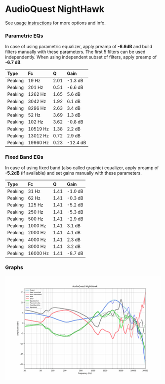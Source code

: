 # AudioQuest NightHawk
See [usage instructions](https://github.com/jaakkopasanen/AutoEq#usage) for more options and info.

### Parametric EQs
In case of using parametric equalizer, apply preamp of **-6.6dB** and build filters manually
with these parameters. The first 5 filters can be used independently.
When using independent subset of filters, apply preamp of **-6.7 dB**.

| Type    | Fc       |    Q | Gain     |
|:--------|:---------|:-----|:---------|
| Peaking | 19 Hz    | 2.01 | -1.3 dB  |
| Peaking | 201 Hz   | 0.51 | -6.6 dB  |
| Peaking | 1262 Hz  | 1.65 | 5.6 dB   |
| Peaking | 3042 Hz  | 1.92 | 6.1 dB   |
| Peaking | 8296 Hz  | 2.63 | 3.4 dB   |
| Peaking | 52 Hz    | 3.69 | 1.3 dB   |
| Peaking | 102 Hz   | 3.62 | -0.8 dB  |
| Peaking | 10519 Hz | 1.38 | 2.2 dB   |
| Peaking | 13012 Hz | 0.72 | 2.9 dB   |
| Peaking | 19960 Hz | 0.23 | -12.4 dB |

### Fixed Band EQs
In case of using fixed band (also called graphic) equalizer, apply preamp of **-5.2dB**
(if available) and set gains manually with these parameters.

| Type    | Fc       |    Q | Gain    |
|:--------|:---------|:-----|:--------|
| Peaking | 31 Hz    | 1.41 | -1.0 dB |
| Peaking | 62 Hz    | 1.41 | -0.3 dB |
| Peaking | 125 Hz   | 1.41 | -5.2 dB |
| Peaking | 250 Hz   | 1.41 | -5.3 dB |
| Peaking | 500 Hz   | 1.41 | -2.9 dB |
| Peaking | 1000 Hz  | 1.41 | 3.1 dB  |
| Peaking | 2000 Hz  | 1.41 | 4.1 dB  |
| Peaking | 4000 Hz  | 1.41 | 2.3 dB  |
| Peaking | 8000 Hz  | 1.41 | 3.2 dB  |
| Peaking | 16000 Hz | 1.41 | -8.7 dB |

### Graphs
![](./AudioQuest%20NightHawk.png)